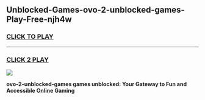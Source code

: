 
## Unblocked-Games-ovo-2-unblocked-games-Play-Free-njh4w
<h3>
<a href="https://premium76.site?title=ovo-2-unblocked-games&ref=23A">CLICK TO PLAY</a></h3>
<hr>

<h3>
<a href="https://premium76.site?title=ovo-2-unblocked-games&ref=23A">CLICK 2 PLAY</a>
  
</h3>

<a href="https://premium76.site?title=ovo-2-unblocked-games&ref=23A"><img src="https://clearcache.store/games.png"></a>


**ovo-2-unblocked-games games unblocked: Your Gateway to Fun and Accessible Online Gaming**
